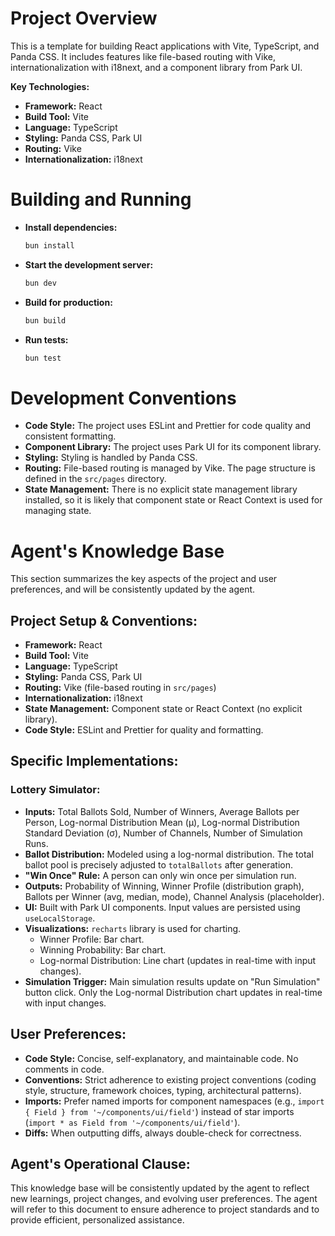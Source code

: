 # Project Overview

This is a template for building React applications with Vite, TypeScript, and Panda CSS. It includes features like file-based routing with Vike, internationalization with i18next, and a component library from Park UI.

**Key Technologies:**

*   **Framework:** React
*   **Build Tool:** Vite
*   **Language:** TypeScript
*   **Styling:** Panda CSS, Park UI
*   **Routing:** Vike
*   **Internationalization:** i18next

# Building and Running

*   **Install dependencies:**
    ```bash
    bun install
    ```

*   **Start the development server:**
    ```bash
    bun dev
    ```

*   **Build for production:**
    ```bash
    bun build
    ```

*   **Run tests:**
    ```bash
    bun test
    ```

# Development Conventions

*   **Code Style:** The project uses ESLint and Prettier for code quality and consistent formatting.
*   **Component Library:** The project uses Park UI for its component library.
*   **Styling:** Styling is handled by Panda CSS.
*   **Routing:** File-based routing is managed by Vike. The page structure is defined in the `src/pages` directory.
*   **State Management:** There is no explicit state management library installed, so it is likely that component state or React Context is used for managing state.

# Agent's Knowledge Base

This section summarizes the key aspects of the project and user preferences, and will be consistently updated by the agent.

## Project Setup & Conventions:

*   **Framework:** React
*   **Build Tool:** Vite
*   **Language:** TypeScript
*   **Styling:** Panda CSS, Park UI
*   **Routing:** Vike (file-based routing in `src/pages`)
*   **Internationalization:** i18next
*   **State Management:** Component state or React Context (no explicit library).
*   **Code Style:** ESLint and Prettier for quality and formatting.

## Specific Implementations:

### Lottery Simulator:

*   **Inputs:** Total Ballots Sold, Number of Winners, Average Ballots per Person, Log-normal Distribution Mean (μ), Log-normal Distribution Standard Deviation (σ), Number of Channels, Number of Simulation Runs.
*   **Ballot Distribution:** Modeled using a log-normal distribution. The total ballot pool is precisely adjusted to `totalBallots` after generation.
*   **"Win Once" Rule:** A person can only win once per simulation run.
*   **Outputs:** Probability of Winning, Winner Profile (distribution graph), Ballots per Winner (avg, median, mode), Channel Analysis (placeholder).
*   **UI:** Built with Park UI components. Input values are persisted using `useLocalStorage`.
*   **Visualizations:** `recharts` library is used for charting.
    *   Winner Profile: Bar chart.
    *   Winning Probability: Bar chart.
    *   Log-normal Distribution: Line chart (updates in real-time with input changes).
*   **Simulation Trigger:** Main simulation results update on "Run Simulation" button click. Only the Log-normal Distribution chart updates in real-time with input changes.

## User Preferences:

*   **Code Style:** Concise, self-explanatory, and maintainable code. No comments in code.
*   **Conventions:** Strict adherence to existing project conventions (coding style, structure, framework choices, typing, architectural patterns).
*   **Imports:** Prefer named imports for component namespaces (e.g., `import { Field } from '~/components/ui/field'`) instead of star imports (`import * as Field from '~/components/ui/field'`).
*   **Diffs:** When outputting diffs, always double-check for correctness.

## Agent's Operational Clause:

This knowledge base will be consistently updated by the agent to reflect new learnings, project changes, and evolving user preferences. The agent will refer to this document to ensure adherence to project standards and to provide efficient, personalized assistance.